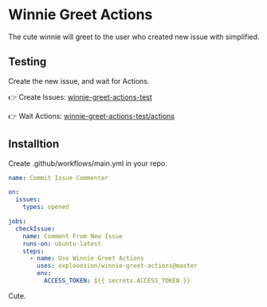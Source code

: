 # Winnie Greet Actions

The cute winnie will greet to the user who created new issue with simplified.

## Testing

Create the new issue, and wait for Actions.

👉 Create Issues: [winnie-greet-actions-test](https://github.com/explooosion/winnie-greet-actions-test/issues)

👉 Wait Actions: [winnie-greet-actions-test/actions](https://github.com/explooosion/winnie-greet-actions-test/actions)

## Installtion

Create .github/workflows/main.yml in your repo.

```yml
name: Commit Issue Commenter

on: 
  issues:
    types: opened

jobs:
  checkIssue:
    name: Comment From New Issue
    runs-on: ubuntu-latest
    steps:
      - name: Use Winnie Greet Actions
        uses: explooosion/winnie-greet-actions@master
        env:
          ACCESS_TOKEN: ${{ secrets.ACCESS_TOKEN }}
```

Cute.
